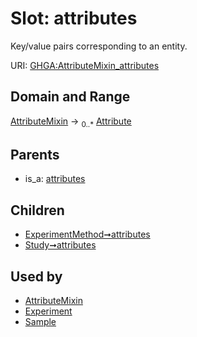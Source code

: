 
# Slot: attributes


Key/value pairs corresponding to an entity.

URI: [GHGA:AttributeMixin_attributes](https://w3id.org/GHGA/AttributeMixin_attributes)


## Domain and Range

[AttributeMixin](AttributeMixin.md) &#8594;  <sub>0..\*</sub> [Attribute](Attribute.md)

## Parents

 *  is_a: [attributes](attributes.md)

## Children

 *  [ExperimentMethod➞attributes](ExperimentMethod_attributes.md)
 *  [Study➞attributes](Study_attributes.md)

## Used by

 * [AttributeMixin](AttributeMixin.md)
 * [Experiment](Experiment.md)
 * [Sample](Sample.md)
